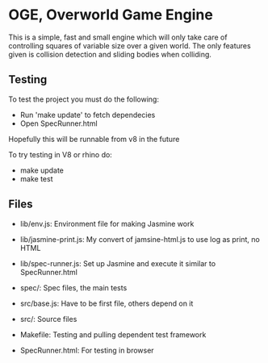 OGE, Overworld Game Engine
=============

This is a simple, fast and small engine which will only take care of controlling squares of variable size over a given world.
The only features given is collision detection and sliding bodies when colliding.
  

Testing
------------

To test the project you must do the following:
 
 * Run 'make update' to fetch dependecies
 * Open SpecRunner.html
  
Hopefully this will be runnable from v8 in the future 

To try testing in V8 or rhino do:

 * make update
 * make test


Files
------------
 * lib/env.js: Environment file for making Jasmine work
 * lib/jasmine-print.js: My convert of jamsine-html.js to use log as print, no HTML
 * lib/spec-runner.js: Set up Jasmine and execute it similar to SpecRunner.html

 * spec/: Spec files, the main tests

 * src/base.js: Have to be first file, others depend on it
 * src/: Source files

 * Makefile: Testing and pulling dependent test framework
 * SpecRunner.html: For testing in browser
